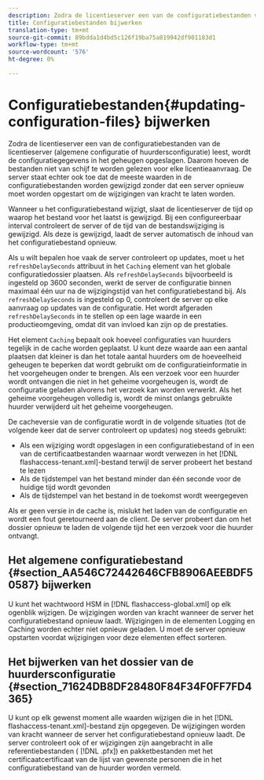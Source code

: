```yaml
---
description: Zodra de licentieserver een van de configuratiebestanden van de licentieserver (algemene configuratie of huurdersconfiguratie) leest, wordt de configuratiegegevens in het geheugen opgeslagen. Daarom hoeven de bestanden niet van schijf te worden gelezen voor elke licentieaanvraag. De server staat echter ook toe dat de meeste waarden in de configuratiebestanden worden gewijzigd zonder dat een server opnieuw moet worden opgestart om de wijzigingen van kracht te laten worden.
title: Configuratiebestanden bijwerken
translation-type: tm+mt
source-git-commit: 89bdda1d4bd5c126f19ba75a819942df901183d1
workflow-type: tm+mt
source-wordcount: '576'
ht-degree: 0%

---
```



# Configuratiebestanden{#updating-configuration-files} bijwerken

Zodra de licentieserver een van de configuratiebestanden van de licentieserver (algemene configuratie of huurdersconfiguratie) leest, wordt de configuratiegegevens in het geheugen opgeslagen. Daarom hoeven de bestanden niet van schijf te worden gelezen voor elke licentieaanvraag. De server staat echter ook toe dat de meeste waarden in de configuratiebestanden worden gewijzigd zonder dat een server opnieuw moet worden opgestart om de wijzigingen van kracht te laten worden.

Wanneer u het configuratiebestand wijzigt, slaat de licentieserver de tijd op waarop het bestand voor het laatst is gewijzigd. Bij een configureerbaar interval controleert de server of de tijd van de bestandswijziging is gewijzigd. Als deze is gewijzigd, laadt de server automatisch de inhoud van het configuratiebestand opnieuw.

Als u wilt bepalen hoe vaak de server controleert op updates, moet u het `refreshDelaySeconds` attribuut in het `Caching` element van het globale configuratiedossier plaatsen. Als `refreshDelaySeconds` bijvoorbeeld is ingesteld op 3600 seconden, werkt de server de configuratie binnen maximaal één uur na de wijzigingstijd van het configuratiebestand bij. Als `refreshDelaySeconds` is ingesteld op 0, controleert de server op elke aanvraag op updates van de configuratie. Het wordt afgeraden `refreshDelaySeconds` in te stellen op een lage waarde in een productieomgeving, omdat dit van invloed kan zijn op de prestaties.

Het element `Caching` bepaalt ook hoeveel configuraties van huurders tegelijk in de cache worden geplaatst. U kunt deze waarde aan een aantal plaatsen dat kleiner is dan het totale aantal huurders om de hoeveelheid geheugen te beperken dat wordt gebruikt om de configuratieinformatie in het voorgeheugen onder te brengen. Als een verzoek voor een huurder wordt ontvangen die niet in het geheime voorgeheugen is, wordt de configuratie geladen alvorens het verzoek kan worden verwerkt. Als het geheime voorgeheugen volledig is, wordt de minst onlangs gebruikte huurder verwijderd uit het geheime voorgeheugen.

De cacheversie van de configuratie wordt in de volgende situaties (tot de volgende keer dat de server controleert op updates) nog steeds gebruikt:

* Als een wijziging wordt opgeslagen in een configuratiebestand of in een van de certificaatbestanden waarnaar wordt verwezen in het [!DNL flashaccess-tenant.xml]-bestand terwijl de server probeert het bestand te lezen
* Als de tijdstempel van het bestand minder dan één seconde voor de huidige tijd wordt gevonden
* Als de tijdstempel van het bestand in de toekomst wordt weergegeven

Als er geen versie in de cache is, mislukt het laden van de configuratie en wordt een fout geretourneerd aan de client. De server probeert dan om het dossier opnieuw te laden de volgende tijd het een verzoek voor die huurder ontvangt.

## Het algemene configuratiebestand {#section_AA546C72442646CFB8906AEEBDF50587} bijwerken

U kunt het wachtwoord HSM in [!DNL flashaccess-global.xml] op elk ogenblik wijzigen. De wijzigingen worden van kracht wanneer de server het configuratiebestand opnieuw laadt. Wijzigingen in de elementen Logging en Caching worden echter niet opnieuw geladen. U moet de server opnieuw opstarten voordat wijzigingen voor deze elementen effect sorteren.

## Het bijwerken van het dossier van de huurdersconfiguratie {#section_71624DB8DF28480F84F34F0FF7FD4365}

U kunt op elk gewenst moment alle waarden wijzigen die in het [!DNL flashaccess-tenant.xml]-bestand zijn opgegeven. De wijzigingen worden van kracht wanneer de server het configuratiebestand opnieuw laadt. De server controleert ook of er wijzigingen zijn aangebracht in alle referentiebestanden ( [!DNL .pfx]) en pakketbestanden met het certificaatcertificaat van de lijst van gewenste personen die in het configuratiebestand van de huurder worden vermeld.
